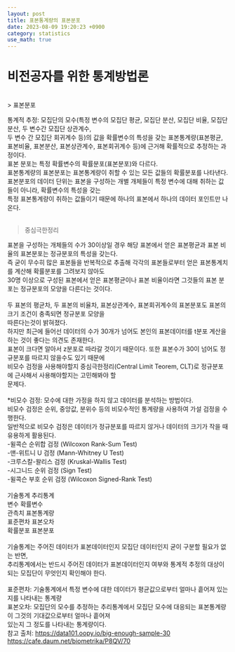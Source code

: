 ```yaml
---
layout: post
title: 표본통계량의 표본분포
date: 2023-08-09 19:20:23 +0900
category: statistics
use_math: true
---
```

# 비전공자를 위한 통계방법론    
<br>
> 표본분포   
  
통계적 추정: 모집단의 모수(특정 변수의 모집단 평균, 모집단 분산, 모집단 비율, 모집단 분산, 두 변수간 모집단 상관계수,  
두 변수 간 모집단 회귀계수 등)의 값을 확률변수의 특성을 갖는 표본통계량(표본평균, 표본비율, 표본분산, 표본상관계수,   표본회귀계수 등)에 근거해 확률적으로 추정하는 과정이다.  
표본 분포는 특정 확률변수의 확률분포(표본분포)와 다르다.  
표본통계량의 표본분포는 표본통계량이 취할 수 있는 모든 값들의 확률분포를 나타낸다.  
표본분포의 데이터 단위는 표본을 구성하는 개별 개체들이 특정 변수에 대해 취하는 값들이 아니라, 확률변수의 특성을 갖는  
특정 표본통계량이 취하는 값들이기 때문에 하나의 표본에서 하나의 데이터 포인트만 나온다.  
<br>  
> 중심극한정리  
  
표본을 구성하는 개체들의 수가 30이상일 경우 해당 표본에서 얻은 표본평균과 표본 비율의 표본분포는 정규분포의 특성을 갖는다.  
즉 굳이 무수히 많은 표본들을 반복적으로 추출해 각각의 표본들로부터 얻은 표본통계치를 계산해 확률분포를 그려보지 않아도  
30명 이상으로 구성된 표본에서 얻은 표본평균이나 표본 비율이라면 그것들의 표본 분포는 정규분포의 모양을 다른다는 것이다.
<br>  
두 표본의 평균차, 두 표본의 비율차, 표본상관계수, 표본회귀계수의 표본분포도 표본의 크기 조건이 충족되면 정규분포 모양을  
따른다는것이 밝혀졌다.
<br>
하지만 최근에 들어선 데이터의 수가 30개가 넘어도 본인의 표본데이터를 t분포 계산을 하는 것이 좋다는 의견도 존재한다.   
표본이 크다면 알아서 z분포로 따라갈 것이기 때문이다. 또한 표본수가 30이 넘어도 정규분포를 따르지 않을수도 있기 때문에  
비모수 검정을 사용해야할지 중심극한정리(Central Limit Teorem, CLT)로 정규분포에 근사해서 사용해야할지는 고민해봐야 할   
문제다.  
<br>
*비모수 검정: 모수에 대한 가정을 하지 않고 데이터를 분석하는 방법이다.  
비모수 검정은 순위, 중앙값, 분위수 등의 비모수적인 통계량을 사용하여 가설 검정을 수행한다.  
일반적으로 비모수 검정은 데이터가 정규분포를 따르지 않거나 데이터의 크기가 작을 때 유용하게 활용된다.  
-윌콕슨 순위합 검정 (Wilcoxon Rank-Sum Test)  
-맨-위트니 U 검정 (Mann-Whitney U Test)  
-크루스칼-왈리스 검정 (Kruskal-Wallis Test)  
-시그니드 순위 검정 (Sign Test)  
-윌콕슨 부호 순위 검정 (Wilcoxon Signed-Rank Test)
<br>  
기술통계 추리통계  
변수     확률변수  
관측치   표본통계량  
표준편차 표본오차  
확률분포 표본분포  
<br>
기술통계는 주어진 데이터가 표본데이터인지 모집단 데이터인지 굳이 구분할 필요가 없는 반면,  
추리통계에서는 반드시 주어진 데이터가 표본데이터인지 여부와 통계적 추정의 대상이 되는 모집단이 무엇인지 확인해야 한다.
<br>  
표준편차: 기술통계에서 특정 변수에 대한 데이터가 평균값으로부터 얼마나 흩어져 있는지를 나타내는 통계량  
표본오차: 모집단의 모수를 추정하는 추리통계에서 모집단 모수에 대응되는 표본통계량이 그것의 기대값으로부터 얼마나 흩어져  
있는지 그 정도를 나타내는 통계량이다.
<br>
참고 출처: https://data101.oopy.io/big-enough-sample-30  
https://cafe.daum.net/biometrika/P8QV/70  


